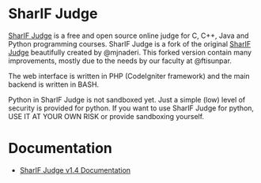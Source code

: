 SharIF Judge
============

[SharIF Judge](https://github.com/ftisunpar/Sharif-Judge) is a free and open source online judge for C, C++, Java and Python programming courses. SharIF Judge is a fork of the original [SharIF Judge](https://github.com/mjnaderi/Sharif-Judge) beautifully created by @mjnaderi. This forked version contain many improvements, mostly due to the needs by our faculty at @ftisunpar.

The web interface is written in PHP (CodeIgniter framework) and the main backend is written in BASH.

Python in SharIF Judge is not sandboxed yet. Just a simple (low) level of security is provided for python. If you want to use SharIF Judge for python, USE IT AT YOUR OWN RISK or provide sandboxing yourself.

Documentation
===============

  * [SharIF Judge v1.4 Documentation](v1.4)

